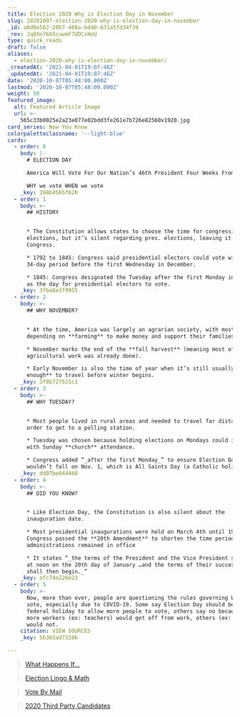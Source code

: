 ```yaml
---
title: Election 2020 Why is Election Day in November
slug: 20201007-election-2020-why-is-election-day-in-november
_id: a0d0e562-20b7-460a-bd40-631a5fd34f39
_rev: Jq8Xn76XXcuwmF7UDCsHoU
type: quick_reads
draft: false
aliases:
  - election-2020-why-is-election-day-in-november/
_createdAt: '2021-04-01T19:07:46Z'
_updatedAt: '2021-04-01T19:07:46Z'
date: '2020-10-07T05:48:00.000Z'
lastmod: '2020-10-07T05:48:00.000Z'
weight: 50
featured_image:
  alt: Featured Article Image
  url: >-
    565c33b0025e2a23e077e02bdd3fe261e7b726e82560x1920.jpg
card_series: Now You Know
colorpaletteclassname: '--light-blue'
cards:
  - order: 0
    body: |-
      # ELECTION DAY

      America Will Vote For Our Nation’s 46th President Four Weeks From Today

      WHY we vote WHEN we vote
    _key: 398b4565f620
  - order: 1
    body: >-
      ## HISTORY


      * The Constitution allows states to choose the time for congressional
      elections, but it’s silent regarding pres. elections, leaving it up to
      Congress.

      * 1792 to 1845: Congress said presidential electors could vote within a
      34-day period before the first Wednesday in December.

      * 1845: Congress designated the Tuesday after the first Monday in November
      as the day for presidential electors to vote.
    _key: 3fba8e3f9955
  - order: 2
    body: >-
      ## WHY NOVEMBER?


      * At the time, America was largely an agrarian society, with most people
      depending on **farming** to make money and support their families.

      * November marks the end of the **fall harvest** (meaning most of the
      agricultural work was already done).

      * Early November is also the time of year when it’s still usually **warm
      enough** to travel before winter begins.
    _key: 3f8b727521c1
  - order: 3
    body: >-
      ## WHY TUESDAY?


      * Most people lived in rural areas and needed to travel far distances in
      order to get to a polling station.

      * Tuesday was chosen because holding elections on Mondays could interfere
      with Sunday **church** attendance.

      * Congress added “_after the first Monday_” to ensure Election Day
      wouldn’t fall on Nov. 1, which is All Saints Day (a Catholic holiday).
    _key: dd07be044460
  - order: 4
    body: >-
      ## DID YOU KNOW?


      * Like Election Day, the Constitution is also silent about the
      inauguration date.

      * Most presidential inaugurations were held on March 4th until 1933, when
      Congress passed the **20th Amendment** to shorten the time period outgoing
      administrations remained in office

      * It states “_the terms of the President and the Vice President shall end
      at noon on the 20th day of January …and the terms of their successors
      shall then begin._“
    _key: afc74e226e23
  - order: 5
    body: >-
      Now, more than ever, people are questioning the rules governing WHEN we
      vote, especially due to COVID-19. Some say Election Day should be a
      federal holiday to allow more people to vote, others say no because while
      more workers (ex: teachers) would get off from work, others (ex: waiters)
      would not.
    citation: VIEW SOURCES
    _key: 5b365ad73286

---
```

> [What Happens If…](https://smarthernews.com/election-2020-what-happens-if/)





> [Election Lingo & Math](https://smarthernews.com/election-2020-lingo-math/)





> [Vote By Mail](https://smarthernews.com/election-2020-vote-by-mail/)





> [2020 Third Party Candidates](https://smarthernews.com/election-2020-third-party-candidates/)